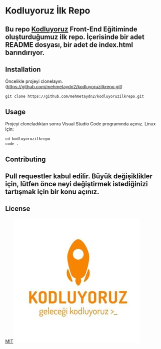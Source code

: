 # Kodluyoruz İlk Repo

 Bu repo [Kodluyoruz](https://Kodluyoruz.org) Front-End Eğitiminde oluşturduğumuz ilk repo. İçerisinde bir adet README dosyası, bir adet de index.html barındırıyor.
---
## Installation 
Öncelikle projeyi clonelayın. (https://github.com/mehmetaydn2/kodluyoruzilkrepo.git)
```
git clone https://github.com/mehmetaydn2/kodluyoruzilkrepo.git
```
## Usage
Projeyi cloneladıktan sonra Visual Studio Code programında açınız. 
Linux için:
```
cd kodluyoruzilkrepo
code .
```
## Contributing

Pull requestler kabul edilir. Büyük değişiklikler için, lütfen önce neyi değiştirmek istediğinizi tartışmak için bir konu açınız.
---
## License
[MIT](https://www.mit.edu)
![Kodluyoruz logo](https://raw.githubusercontent.com/Kodluyoruz/taskforce/git/git/markdown-nedir-nasil-kullaniriz-/figures/kodluyoruz_logo.jpg)
